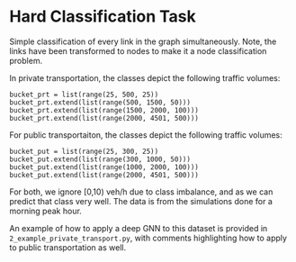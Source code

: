 # Hard Classification Task


Simple classification of every link in the graph simultaneously. Note, the links have been transformed to nodes to make it a node classification problem.

In private transportation, the classes depict the following traffic volumes: 
```
bucket_prt = list(range(25, 500, 25))
bucket_prt.extend(list(range(500, 1500, 50)))
bucket_prt.extend(list(range(1500, 2000, 100)))
bucket_prt.extend(list(range(2000, 4501, 500)))
```

For public transportaiton, the classes depict the following traffic volumes: 
```
bucket_put = list(range(25, 300, 25))
bucket_put.extend(list(range(300, 1000, 50)))
bucket_put.extend(list(range(1000, 2000, 100)))
bucket_put.extend(list(range(2000, 4501, 500)))
```

For both, we ignore [0,10) veh/h due to class imbalance, and as we can predict that class very well.
The data is from the simulations done for a morning peak hour.

An example of how to apply a deep GNN to this dataset is provided in ```2_example_private_transport.py```, with comments highlighting how to apply to public transportation as well.








